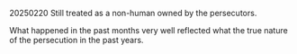 20250220
Still treated as a non-human owned by the persecutors.

What happened in the past months very well reflected what the true nature of the persecution in the past years.
